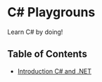 # C# Playgrouns

Learn C# by doing!

## Table of Contents

* [Introduction C# and .NET](./introduction/README.md)